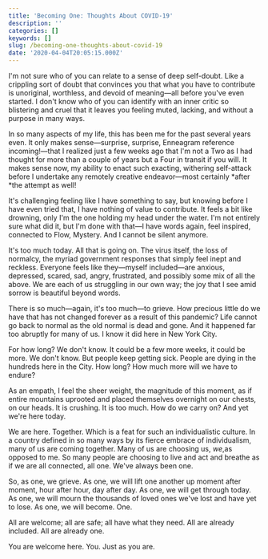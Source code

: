 ```yaml
---
title: 'Becoming One: Thoughts About COVID-19'
description: ''
categories: []
keywords: []
slug: /becoming-one-thoughts-about-covid-19
date: '2020-04-04T20:05:15.000Z'
---
```


I'm not sure who of you can relate to a sense of deep self-doubt. Like a crippling sort of doubt that convinces you that what you have to contribute is unoriginal, worthless, and devoid of meaning—all before you've even started. I don't know who of you can identify with an inner critic so blistering and cruel that it leaves you feeling muted, lacking, and without a purpose in many ways.

In so many aspects of my life, this has been me for the past several years even. It only makes sense—surprise, surprise, Enneagram reference incoming!—that I realized just a few weeks ago that I'm not a Two as I had thought for more than a couple of years but a Four in transit if you will. It makes sense now, my ability to enact such exacting, withering self-attack before I undertake any remotely creative endeavor—most certainly *after *the attempt as well!

It's challenging feeling like I have something to say, but knowing before I have even tried that, I have nothing of value to contribute. It feels a bit like drowning, only I'm the one holding my head under the water. I'm not entirely sure what did it, but I'm done with that—I have words again, feel inspired, connected to Flow, Mystery. And I cannot be silent anymore.

It's too much today. All that is going on. The virus itself, the loss of normalcy, the myriad government responses that simply feel inept and reckless. Everyone feels like they—myself included—are anxious, depressed, scared, sad, angry, frustrated, and possibly some mix of all the above. We are each of us struggling in our own way; the joy that I see amid sorrow is beautiful beyond words.

There is so much—again, it's too much—to grieve. How precious little do we have that has not changed forever as a result of this pandemic? Life cannot go back to normal as the old normal is dead and gone. And it happened far too abruptly for many of us. I know it did here in New York City.

For how long? We don't know. It could be a few more weeks, it could be more. We don't know. But people keep getting sick. People are dying in the hundreds here in the City. How long? How much more will we have to endure?

As an empath, I feel the sheer weight, the magnitude of this moment, as if entire mountains uprooted and placed themselves overnight on our chests, on our heads. It is crushing. It is too much. How do we carry on? And yet we're here today.

We are here. Together. Which is a feat for such an individualistic culture. In a country defined in so many ways by its fierce embrace of individualism, many of us are coming together. Many of us are choosing us, *we*,as opposed to me. So many people are choosing to live and act and breathe as if we are all connected, all one. We've always been one.

So, as one, we grieve. As one, we will lift one another up moment after moment, hour after hour, day after day. As one, we will get through today. As one, we will mourn the thousands of loved ones we've lost and have yet to lose. As one, we will become. One.

All are welcome; all are safe; all have what they need. All are already included. All are already one.

You are welcome here. You. Just as you are.
